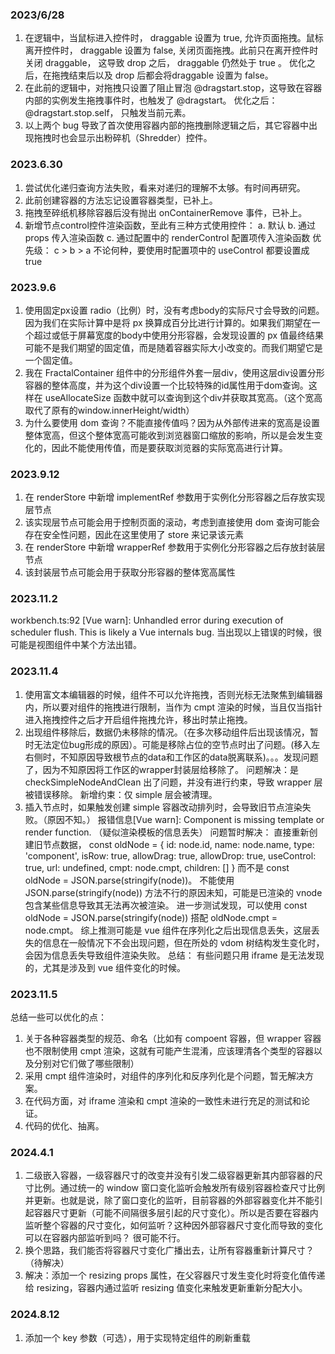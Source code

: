 ### 2023/6/28
1. 在逻辑中，当鼠标进入控件时， draggable 设置为 true, 允许页面拖拽。鼠标离开控件时， draggable 设置为 false, 关闭页面拖拽。此前只在离开控件时关闭 draggable， 这导致 drop 之后， draggable 仍然处于 true 。 优化之后，在拖拽结束后以及 drop 后都会将draggable 设置为 false。
2. 在此前的逻辑中，对拖拽只设置了阻止冒泡 @dragstart.stop，这导致在容器内部的实例发生拖拽事件时，也触发了 @dragstart。 优化之后： @dragstart.stop.self， 只触发当前元素。
3. 以上两个 bug 导致了首次使用容器内部的拖拽删除逻辑之后，其它容器中出现拖拽时也会显示出粉碎机（Shredder）控件。

### 2023.6.30
1. 尝试优化递归查询方法失败，看来对递归的理解不太够。有时间再研究。
2. 此前创建容器的方法忘记设置容器类型，已补上。
3. 拖拽至碎纸机移除容器后没有抛出 onContainerRemove 事件，已补上。
4. 新增节点control控件渲染函数，至此有三种方式使用控件：
   a. 默认
   b. 通过 props 传入渲染函数
   c. 通过配置中的 renderControl 配置项传入渲染函数
   优先级： c > b > a
  不论何种，要使用时配置项中的 useControl 都要设置成 true

### 2023.9.6
1. 使用固定px设置 radio（比例）时，没有考虑body的实际尺寸会导致的问题。因为我们在实际计算中是将 px 换算成百分比进行计算的。如果我们期望在一个超过或低于屏幕宽度的body中使用分形容器，会发现设置的 px 值最终结果可能不是我们期望的固定值，而是随着容器实际大小改变的。而我们期望它是一个固定值。
2. 我在 FractalContainer 组件中的分形组件外套一层div，使用这层div设置分形容器的整体高度，并为这个div设置一个比较特殊的id属性用于dom查询。这样在 useAllocateSize 函数中就可以查询到这个div并获取其宽高。（这个宽高取代了原有的window.innerHeight/width）
3. 为什么要使用 dom 查询？不能直接传值吗？因为从外部传进来的宽高是设置整体宽高，但这个整体宽高可能收到浏览器窗口缩放的影响，所以是会发生变化的，因此不能使用传值，而是要获取浏览器的实际宽高进行计算。

### 2023.9.12
1. 在 renderStore 中新增 implementRef 参数用于实例化分形容器之后存放实现层节点
2. 该实现层节点可能会用于控制页面的滚动，考虑到直接使用 dom 查询可能会存在安全性问题，因此在这里使用了 store 来记录该元素
3. 在 renderStore 中新增 wrapperRef 参数用于实例化分形容器之后存放封装层节点
4. 该封装层节点可能会用于获取分形容器的整体宽高属性

### 2023.11.2
workbench.ts:92 [Vue warn]: Unhandled error during execution of scheduler flush. This is likely a Vue internals bug.
当出现以上错误的时候，很可能是视图组件中某个方法出错。


### 2023.11.4
1. 使用富文本编辑器的时候，组件不可以允许拖拽，否则光标无法聚焦到编辑器内，所以要对组件的拖拽进行限制，当作为 cmpt 渲染的时候，当且仅当指针进入拖拽控件之后才开启组件拖拽允许，移出时禁止拖拽。
2. 出现组件移除后，数据仍未移除的情况。（在多次移动组件后出现该情况，暂时无法定位bug形成的原因）。可能是移除占位的空节点时出了问题。(移入左右侧时，不知原因导致根节点的data和工作区的data脱离联系)。。。发现问题了，因为不知原因将工作区的wrapper封装层给移除了。
问题解决：是 checkSimpleNodeAndClean 出了问题，并没有进行约束，导致 wrapper 层被错误移除。 新增约束：仅 simple 层会被清理。
3. 插入节点时，如果触发创建 simple 容器改动排列时，会导致旧节点渲染失败。（原因不知。）
报错信息[Vue warn]: Component is missing template or render function. （疑似渲染模板的信息丢失）
问题暂时解决： 直接重新创建旧节点数据，
const oldNode = {
  id:  node.id,
  name: node.name,
  type: 'component',
  isRow: true,
  allowDrag: true,
  allowDrop: true,
  useControl: true,
  url: undefined,
  cmpt: node.cmpt,
  children: []
}
而不是 const oldNode = JSON.parse(stringify(node))。
不能使用 JSON.parse(stringify(node)) 方法不行的原因未知，可能是已渲染的 vnode 包含某些信息导致其无法再次被渲染。
进一步测试发现，可以使用 const oldNode = JSON.parse(stringify(node)) 搭配 oldNode.cmpt = node.cmpt。 
综上推测可能是 vue 组件在序列化之后出现信息丢失，这层丢失的信息在一般情况下不会出现问题，但在所处的 vdom 树结构发生变化时，会因为信息丢失导致组件渲染失败。
总结： 有些问题只用 iframe 是无法发现的，尤其是涉及到 vue 组件变化的时候。



### 2023.11.5
总结一些可以优化的点：
1. 关于各种容器类型的规范、命名（比如有 compoent 容器，但 wrapper 容器也不限制使用 cmpt 渲染，这就有可能产生混淆，应该理清各个类型的容器以及分别对它们做了哪些限制）
2. 采用 cmpt 组件渲染时，对组件的序列化和反序列化是个问题，暂无解决方案。
3. 在代码方面，对 iframe 渲染和 cmpt 渲染的一致性未进行充足的测试和论证。
4. 代码的优化、抽离。


### 2024.4.1
1. 二级嵌入容器，一级容器尺寸的改变并没有引发二级容器更新其内部容器的尺寸比例。通过统一的 window 窗口变化监听会触发所有级别容器检查尺寸比例并更新。也就是说，除了窗口变化的监听，目前容器的外部容器变化并不能引起容器尺寸更新（可能不间隔很多层引起的尺寸变化）。所以是否要在容器内监听整个容器的尺寸变化，如何监听？这种因外部容器尺寸变化而导致的变化可以在容器内部监听到吗？ 很可能不行。
2. 换个思路，我们能否将容器尺寸变化广播出去，让所有容器重新计算尺寸？（待解决）
3. 解决：添加一个 resizing props 属性，在父容器尺寸发生变化时将变化值传递给 resizing，容器内通过监听 resizing 值变化来触发更新重新分配大小。

### 2024.8.12
1. 添加一个 key 参数（可选），用于实现特定组件的刷新重载